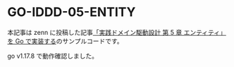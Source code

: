 # GO-IDDD-05-ENTITY

本記事は zenn に投稿した記事[「実践ドメイン駆動設計 第 5 章 エンティティ」を Go で実装する](https://zenn.dev/msksgm/articles/20220318-go-iddd-05-entity)のサンプルコードです。

go v1.17.8 で動作確認しました。
